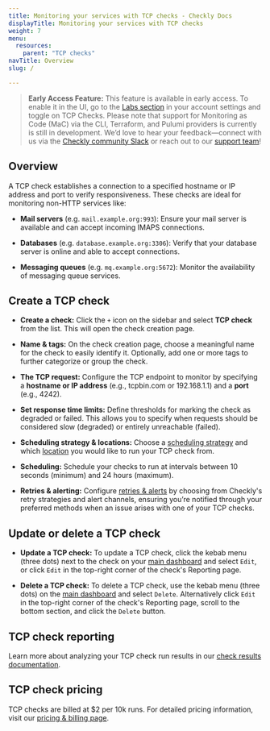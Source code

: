 ```yaml
---
title: Monitoring your services with TCP checks - Checkly Docs
displayTitle: Monitoring your services with TCP checks
weight: 7
menu:
  resources:
    parent: "TCP checks"
navTitle: Overview
slug: /

---
```


> **Early Access Feature:**
> This feature is available in early access. To enable it in the UI, go to the [Labs section](https://app.checklyhq.com/settings/account/labs) in your account settings and toggle on TCP Checks. Please note that support for Monitoring as Code (MaC) via the CLI, Terraform, and Pulumi providers is currently is still in development. We’d love to hear your feedback—connect with us via the [Checkly community Slack](https://www.checklyhq.com/slack) or reach out to our [support team](mailto:support@checklyhq.com)!

## Overview

A TCP check establishes a connection to a specified hostname or IP address and port to verify responsiveness. These checks are ideal for monitoring non-HTTP services like:

* **Mail servers** (e.g. `mail.example.org:993`): Ensure your mail server is available and can accept incoming IMAPS connections.

* **Databases** (e.g. `database.example.org:3306`): Verify that your database server is online and able to accept connections.

* **Messaging queues** (e.g. `mq.example.org:5672`): Monitor the availability of messaging queue services.

## Create a TCP check

* **Create a check:** Click the `+` icon on the sidebar and select **TCP check** from the list. This will open the check creation page.

* **Name & tags:** On the check creation page, choose a meaningful name for the check to easily identify it. Optionally, add one or more tags to further categorize or group the check.

* **The TCP request:** Configure the TCP endpoint to monitor by specifying a **hostname or IP address** (e.g., tcpbin.com or 192.168.1.1) and a **port** (e.g., 4242).

* **Set response time limits:** Define thresholds for marking the check as degraded or failed. This allows you to specify when requests should be considered slow (degraded) or entirely unreachable (failed).

* **Scheduling strategy & locations:** Choose a [scheduling strategy](/docs/monitoring/global-locations#scheduling-strategies) and which [location](/docs/monitoring/global-locations) you would like to run your TCP check from.

* **Scheduling:** Schedule your checks to run at intervals between 10 seconds (minimum) and 24 hours (maximum).

* **Retries & alerting:** Configure [retries & alerts](/docs/alerting-and-retries) by choosing from Checkly's retry strategies and alert channels, ensuring you’re notified through your preferred methods when an issue arises with one of your TCP checks.

## Update or delete a TCP check

* **Update a TCP check:** To update a TCP check, click the kebab menu (three dots) next to the check on your [main dashboard](https://app.checklyhq.com) and select `Edit`, or click `Edit` in the top-right corner of the check's Reporting page.

* **Delete a TCP check:** To delete a TCP check, use the kebab menu (three dots) on the [main dashboard](https://app.checklyhq.com) and select `Delete`. Alternatively click `Edit` in the top-right corner of the check's Reporting page, scroll to the bottom section, and click the `Delete` button.

## TCP check reporting

Learn more about analyzing your TCP check run results in our [check results documentation](/docs/monitoring/check-results#tcp-check-results).

## TCP check pricing

TCP checks are billed at $2 per 10k runs. For detailed pricing information, visit our [pricing & billing page](/docs/monitoring/check-pricing/#pricing--billing---checkly-docs).